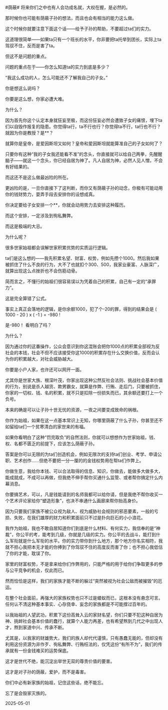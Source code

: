 #荫蔽#
将来你们之中也有人会功成名就，大权在握，是必然的。

那时候你也可能有荫蔽子孙的想法，而且也会有相当的能力这么做。

这个时候你就要注意下面这个话——给予子孙的帮助，不要超过ta们的实力。

这道理很简单——如果ta只有一个班长的水平，你非要把ta托举到团长，实际上ta驾驭不住，反而是害了ta。

但这不是问题的重点。

问题的重点在于——你怎么知道ta的实力到底是多少？

“我这么成功的人，怎么可能还不了解我自己的子女。”

你是想这么说吗？

你要是这么想，你家必遭大难。

为什么？

因为首先你这个认定本身就狂妄至极，而这份狂妄必然会遭致子女的痛恨，埋下ta们以自毁作报复的隐患。你觉得ta行，ta不行也行？你觉得ta不行，ta行也不行？就因为你是教授？是**？

就算你是皇帝，是爱因斯坦又如何？皇帝和爱因斯坦就能算准自己的子女如何了？

只要你有这种“我的子女我还能看不准”的念头，你直接就可以给自己两拳，先醒醒脑子——就这一个念头，你已经自居为神了。凡人自居为神，必然人见人憎，不会有好结果的。

而这还不是这么做最凶险的所在。

更凶险的是，一旦你直接下了这判断，而你又有荫蔽子孙的动念，你极有可能动用你的钱财势力，耍弄手段去安排你的设想成真。

你决定要给子女安排一个**，你就会动用势力去安排这种履历。

而这个安排，一定涉及到徇私舞弊。

而这是极端的大忌。

为什么呢？

很多世家始祖都会误解世家积累优势的实质运行逻辑。

ta们是这么想的——我先积累名望、财富、权势，例如先攒个1000。然后我如果被抓住了什么不良的行为，大不了也就扣个300、500，我家业豪富、人脉深广，就算出现这么点挫折也不会伤筋动骨。

简而言之，不懂行的始祖们很容易误以为凭着自己的积累，自己有一定的“承罪力”。

这是完全算错了公式。

事实上真正会落地的逻辑，是你余额1000，犯了个-20的罪，得到的结果会是 ( 1000 - 20 ) x ( -1 ) = -980 !

是-980！ 看明白了吗？

为什么？

因为通过你的这番操作，公众会意识到你这混账会把你1000点的积累全部视为反社会的本钱，社会不但不应该接受你这1000的积累存在什么交换价值，反而会认为你的积累越大，对社会威胁越大。

你要是小户人家，也许还可以网开一面。

尤其你是世家大族、根深叶茂，你家出现这种公然反社会法则、挑战社会基本价值的行为，别说是杀人越货、欺男霸女，就算是作弊、行贿、走后门，只要被抓住，你家的一切权、钱、名的积累，就不只是扣除一份损失而已，其余额还要打上一个负号。

本来的确是可以让子孙十世无忧的资源，一夜之间要变成致命的祸根。

你作为始祖，如果在这一点基本常识上无知，你哪里荫蔽了什么子孙，你甚至还不如留给ta们一个贫寒清白的家世来的有福。

如果你看明白了这种“罚完取负”的自然法则，你就可以想想作为世家始祖，钱、权、名都不匮乏的前提下，应该怎么荫蔽子孙。

答案是你可以无限的为ta们创造机会，例如无限次的支持ta们创业、考学、申请公职、艺术创作……但绝不要把一分一厘的的金钱权势用在帮ta们作弊上。

你做生意，我给你本钱、可以合法取得的信息、知识，你做去，能做多大做多大，能成就成，不成可以再做，但我绝不伸手帮你买通什么监管、或者帮你搞定什么内幕消息。

你要搞艺术，可以，凡是钱能请到的名师我都可以给你请，但是我绝不帮你收买一个艺术评论家给你“塑造形象”，也决不串通什么画廊来帮你抬高身价。

因为只要我们家族不被公众视为敌人、视为威胁社会规则的邪恶要素，一般的亏损、失败，在我们雄厚的财力和积累面前只不过是扑向巨石的小小浪花。

我作为始祖，我也不敢自居知道你们到底是什么材料、有何实力，我信奉的是“神裁”，你公平的考，能考到几级，你就是几级的实力。你公平的去战斗，能打到什么军衔就是什么军衔的水平。你的实力带你到什么地方，那个地方你名实相符，我就不担心我把本无才能的你捧到了你驾驭不住的高度反而害了你；也不担心我低估了你的才能，耽误了你。

家里的财富权势，不是拿来给你们作弊用的，只能严格的用于给你们争取更多的参与公平竞争的机会，仅此而已。

然而恰恰是这样，我们的家族才能不断的躲过“突然被视为社会公敌而被摧毁”的厄运。

在整个社会面前，再强大的家族权势也只不过是蝼蚁而已，这根本没有悬念可言。任何认不清这种基本事实、心存侥幸、妄念的家族都是不可能撑过百年的。

以我始祖的人望武功，积累下这份高耸入云的家财名望，你们只要不犯这种自居为神、挑衅社会基本价值的蠢行，就算个人能力再差，也有希望熬到几代之中出现人才，熬到家道中兴、传承不断。

尤其是，以我家的财雄势大，我们的族人却代代谨慎，只有愚蠢无能的，但却没有利用这份资源为非作歹、徇私舞弊、行贿枉法的，仅凭这份“有所不为”，我们的传承就有一份金钱难买的运势保底。

这才是世代不绝，能沉淀出举世无双的尊贵价值的要害。

这才是对子孙的荫蔽，爱护，而不是毒害。

你们中必有新家族的始祖，记住这些话，绝不能忘。

忘了是会毁家灭族的。

2025-05-01